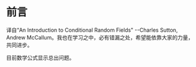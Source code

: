 # 前言

译自“An Introduction to Conditional Random Fields" --Charles Sutton, Andrew McCallum。我也在学习之中，必有错漏之处，希望能依靠大家的力量，共同进步。

目前数学公式显示总出问题。

